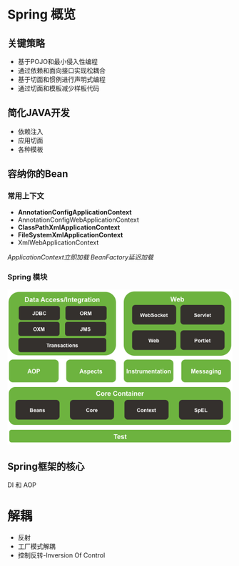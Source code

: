 # Spring 概览

## 关键策略

- 基于POJO和最小侵入性编程
- 通过依赖和面向接口实现松耦合
- 基于切面和惯例进行声明式编程
- 通过切面和模板减少样板代码

## 简化JAVA开发

- 依赖注入
- 应用切面
- 各种模板

## 容纳你的Bean

### 常用上下文

- **AnnotationConfigApplicationContext**
- AnnotationConfigWebApplicationContext
- **ClassPathXmlApplicationContext**
- **FileSystemXmlApplicationContext**
- XmlWebApplicationContext

*ApplicationContext立即加载*
*BeanFactory延迟加载*

### Spring 模块

![202081181547](/assets/202081181547.png)

## Spring框架的核心

DI 和 AOP

# 解耦

- 反射
- 工厂模式解耦
- 控制反转-Inversion Of Control

